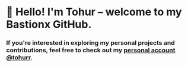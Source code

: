 # 👋 Hello! I'm Tohur – welcome to my Bastionx GitHub.

### If you're interested in exploring my personal projects and contributions, feel free to check out my [personal account @tohurr](https://github.com/tohurr).

<!---
Tohur-BastionX/Tohur-BastionX is a ✨ special ✨ repository because its `README.md` (this file) appears on your GitHub profile.
You can click the Preview link to take a look at your changes.
--->
